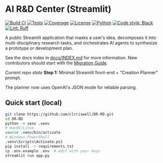 # AI R&D Center (Streamlit)

[![Build CI](https://github.com/clcriswell/DR-RD/actions/workflows/ci.yml/badge.svg)](https://github.com/clcriswell/DR-RD/actions/workflows/ci.yml)
[![Tests](https://github.com/clcriswell/DR-RD/actions/workflows/test.yml/badge.svg)](https://github.com/clcriswell/DR-RD/actions/workflows/test.yml)
[![Coverage](https://img.shields.io/badge/coverage-unknown-lightgrey.svg)](docs/BADGES.md#coverage)
[![License](https://img.shields.io/github/license/clcriswell/DR-RD)](LICENSE)
[![Python](https://img.shields.io/badge/python-3.10%20%7C%203.11%20%7C%203.12-blue)](https://www.python.org/)
[![Code style: Black](https://img.shields.io/badge/code%20style-black-000000.svg)](https://github.com/psf/black)
[![Lint: Ruff](https://img.shields.io/badge/lint-ruff-46A2F1.svg)](https://github.com/astral-sh/ruff)

A public Streamlit application that masks a user’s idea, decomposes it into
multi-disciplinary research tasks, and orchestrates AI agents to synthesize a
prototype or development plan.

See the docs index in [docs/INDEX.md](docs/INDEX.md) for more information.
New contributors should start with the [Migration Guide](docs/MIGRATION_GUIDE_v1_to_v2.md).

_Current repo state_
**Step 1:** Minimal Streamlit front-end + “Creation Planner” prompt.

The planner now uses OpenAI's JSON mode for reliable parsing.

## Quick start (local)

```bash
git clone https://github.com/clcriswell/DR-RD.git
cd DR-RD
python -m venv .venv
# macOS/Linux
source .venv/bin/activate
# Windows PowerShell
.venv\Scripts\Activate.ps1
pip install -r requirements.txt
cp .env.example .env  # edit with your keys
streamlit run app.py
```

